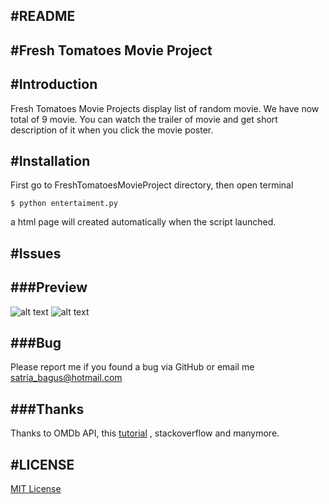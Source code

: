 #README
-

#Fresh Tomatoes Movie Project
-

#Introduction
-
Fresh Tomatoes Movie Projects display list of random movie. We have now total of 9 movie.
You can watch the trailer of movie and get short description of it when you click the movie poster.

#Installation
-
First go to FreshTomatoesMovieProject directory, then open terminal
```
$ python entertaiment.py

```
a html page will created automatically when the script launched.

#Issues
-

###Preview
-
![alt text](https://s3.postimg.org/6m3xfm2ur/Screen_Shot_2016_08_14_at_3_24_44_PM.png "Logo Title Text 1")
![alt text](https://s4.postimg.org/mxyzbuupp/Screen_Shot_2016_08_14_at_3_25_02_PM.png "Logo Title Text 1")




###Bug
-
Please report me if you found a bug via GitHub or email me satria_bagus@hotmail.com

###Thanks
-
Thanks to OMDb API, this [tutorial](https://www.sitepoint.com/using-modern-css-to-build-a-responsive-image-grid/) , stackoverflow and manymore.

#LICENSE
-
[MIT License](https://opensource.org/licenses/MIT)
